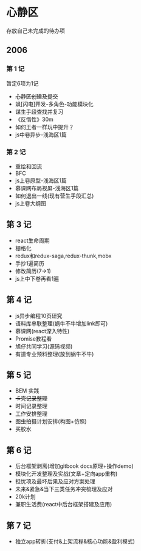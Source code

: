 # 心静区
存放自己未完成的待办项

## 2006

### 第 1 记

暂定6项为1记

- ~~心静区创建及提交~~
- 飒[闪电]开发-多角色-功能模块化
- 谋生手段查找并复习
- 《反惰性》30m
- 如何王者一样玩中提升？
- js中卷异步-浅海区1篇

### 第 2 记

- 重绘和回流
- BFC
- js上卷原型-浅海区1篇
- 慕课网布局视屏-浅海区1篇
- 如何退出一线(现有营生手段汇总)
- js上卷大纲图

## 第 3 记

- react生命周期
- 栅格化
- redux和redux-saga,redux-thunk,mobx
- 手抄1遍简历
- 修改简历(7->1)
- js上中下卷再看1遍

## 第 4 记

- js异步编程10页研究
- 语料库串联整理(蜗牛不牛增加link即可)
- 慕课网(react深入特性)
- Promise教程看
- 旭仔共同学习(源码视频)
- 有道专业预料整理(放到蜗牛不牛)

## 第 5 记

- BEM 实践
- ~~卡壳记录整理~~
- 时间记录整理
- 工作安排整理
- 图虫拍摄计划安排(构图+仿照)
- 买胶水

## 第 6 记

- 后台框架剥离(增加gitbook docs原理+操作demo)
- 模块化开发整理及实战(文章+定向app重构)
- 担忧项及最坏后果及应对方案处理
- 未来&紧急&当下三类任务冲突梳理及应对
- 20k计划
- 兼职生活费(react中后台框架搭建及应用)

## 第 7 记

- 独立app转折(支付&上架流程&核心功能&盈利模式)
